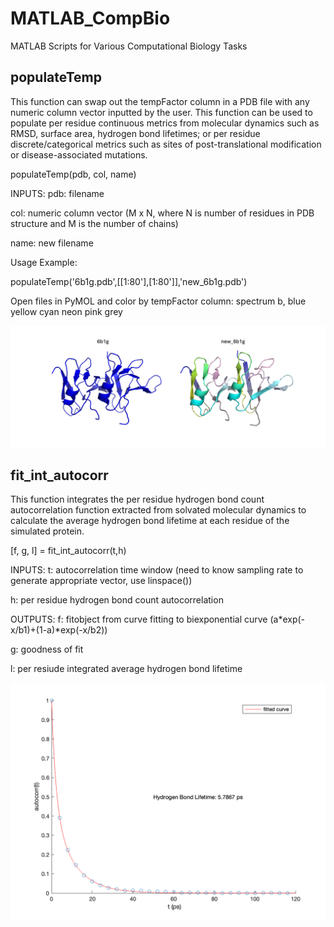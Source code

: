 # MATLAB_CompBio
MATLAB Scripts for Various Computational Biology Tasks
## populateTemp
This function can swap out the tempFactor column in a PDB file with any numeric column vector inputted by the user. This function can be used to populate per residue continuous metrics from molecular dynamics such as RMSD, surface area, hydrogen bond lifetimes; or per residue discrete/categorical metrics such as sites of post-translational modification or disease-associated mutations.

populateTemp(pdb, col, name) 

INPUTS:
pdb: filename

col: numeric column vector (M x N, where N is number of residues in PDB structure and M is the number of chains)

name: new filename

Usage Example:

populateTemp('6b1g.pdb',[[1:80'],[1:80']],'new_6b1g.pdb')

Open files in PyMOL and color by tempFactor column: spectrum b, blue yellow cyan neon pink grey

![Alt text](images/populateTemp.png)

## fit_int_autocorr
This function integrates the per residue hydrogen bond count autocorrelation function extracted from solvated molecular dynamics to calculate the average hydrogen bond lifetime at each residue of the simulated protein.

[f, g, l] = fit_int_autocorr(t,h)

INPUTS:
t: autocorrelation time window (need to know sampling rate to generate appropriate vector, use linspace()) 

h: per residue hydrogen bond count autocorrelation

OUTPUTS:
f: fitobject from curve fitting to biexponential curve (a*exp(-x/b1)+(1-a)*exp(-x/b2))

g: goodness of fit 

l: per resiude integrated average hydrogen bond lifetime

<img src="images/hbl_result.png" alt="Alt text" width="800"/>







